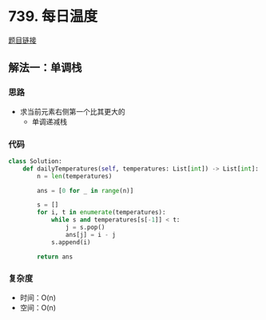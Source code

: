 # 739. 每日温度

[题目链接](https://leetcode.cn/problems/daily-temperatures/description/)

## 解法一：单调栈

### 思路

- 求当前元素右侧第一个比其更大的
  - 单调递减栈

### 代码

```py
class Solution:
    def dailyTemperatures(self, temperatures: List[int]) -> List[int]:
        n = len(temperatures)

        ans = [0 for _ in range(n)]

        s = []
        for i, t in enumerate(temperatures):
            while s and temperatures[s[-1]] < t:
                j = s.pop()
                ans[j] = i - j
            s.append(i)

        return ans
```

### 复杂度

- 时间：O(n)
- 空间：O(n)
